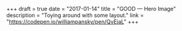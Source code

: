 +++
draft = true
date = "2017-01-14"
title = "GOOD — Hero Image"
description = "Toying around with some layout."
link = "https://codepen.io/williampansky/pen/QvEjaL"
+++
